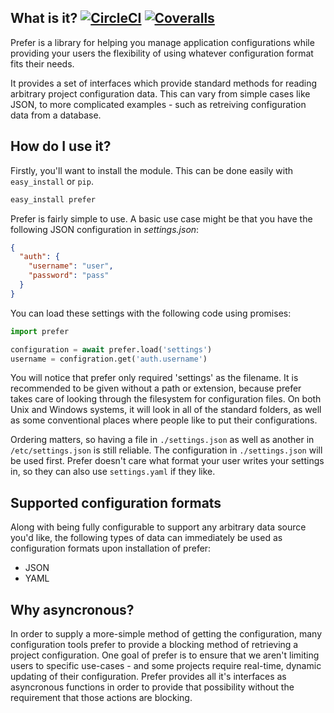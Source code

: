 What is it? [![CircleCI](https://img.shields.io/circleci/project/github/LimpidTech/prefer.py.svg?style=flat-squared)](https://circleci.com/gh/LimpidTech/prefer.py) [![Coveralls](https://img.shields.io/coveralls/LimpidTech/prefer.py.svg?style=flat-sqared)](https://coveralls.io/github/LimpidTech/prefer.py)
-----------

Prefer is a library for helping you manage application configurations while
providing your users the flexibility of using whatever configuration format
fits their needs.

It provides a set of interfaces which provide standard methods for
reading arbitrary project configuration data. This can vary from simple cases
like JSON, to more complicated examples - such as retreiving configuration data
from a database.


How do I use it?
----------------

Firstly, you'll want to install the module. This can be done easily with
`easy_install` or `pip`.

```sh
easy_install prefer

```

Prefer is fairly simple to use. A basic use case might be that you have the
following JSON configuration in *settings.json*:

```json
{
  "auth": {
    "username": "user",
    "password": "pass"
  }
}
```

You can load these settings with the following code using promises:

```python
import prefer

configuration = await prefer.load('settings')
username = configration.get('auth.username')
```

You will notice that prefer only required 'settings' as the filename. It is
recommended to be given without a path or extension, because prefer takes care
of looking through the filesystem for configuration files. On both Unix and
Windows systems, it will look in all of the standard folders, as well as some
conventional places where people like to put their configurations.

Ordering matters, so having a file in `./settings.json` as well as another in
`/etc/settings.json` is still reliable. The configuration in `./settings.json`
will be used first. Prefer doesn't care what format your user writes your
settings in, so they can also use `settings.yaml` if they like.


Supported configuration formats
-------------------------------

Along with being fully configurable to support any arbitrary data source you'd
like, the following types of data can immediately be used as configuration formats
upon installation of prefer:

- JSON
- YAML


Why asyncronous?
----------------

In order to supply a more-simple method of getting the configuration, many
configuration tools prefer to provide a blocking method of retrieving a project
configuration. One goal of prefer is to ensure that we aren't limiting users to
specific use-cases - and some projects require real-time, dynamic updating of
their configuration. Prefer provides all it's interfaces as asyncronous
functions in order to provide that possibility without the requirement that
those actions are blocking.



[cov]: http://monokro.me/projects/prefer/coverage.html
[bs]: https://travis-ci.org/LimpidTech/prefer.png?branch=master "Build Status"
[j5]: http://json5.org/ "json5 - JSON for the ES5 era"
